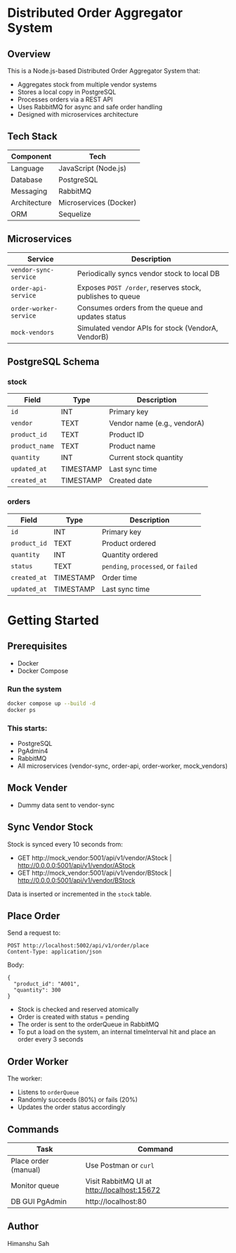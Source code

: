 # Distributed Order Aggregator System

## Overview
This is a Node.js-based Distributed Order Aggregator System that:
- Aggregates stock from multiple vendor systems
- Stores a local copy in PostgreSQL
- Processes orders via a REST API
- Uses RabbitMQ for async and safe order handling
- Designed with microservices architecture

## Tech Stack
| Component    | Tech                   |
| ------------ | ---------------------- |
| Language     | JavaScript (Node.js)   |
| Database     | PostgreSQL             |
| Messaging    | RabbitMQ               |
| Architecture | Microservices (Docker) |
| ORM          | Sequelize              |

## Microservices
| Service                | Description                                               |
| ---------------------- | --------------------------------------------------------- |
| `vendor-sync-service`  | Periodically syncs vendor stock to local DB               |
| `order-api-service`    | Exposes `POST /order`, reserves stock, publishes to queue |
| `order-worker-service` | Consumes orders from the queue and updates status         |
| `mock-vendors`         | Simulated vendor APIs for stock (VendorA, VendorB)        |

## PostgreSQL Schema
### stock
| Field          | Type      | Description                 |
| -------------- | --------- | --------------------------- |
| `id`           | INT       | Primary key                 |
| `vendor`       | TEXT      | Vendor name (e.g., vendorA) |
| `product_id`   | TEXT      | Product ID                  |
| `product_name` | TEXT      | Product name                |
| `quantity`     | INT       | Current stock quantity      |
| `updated_at`   | TIMESTAMP | Last sync time              |
| `created_at`   | TIMESTAMP | Created date                |

### orders
| Field        | Type      | Description                         |
| ------------ | --------- | ----------------------------------- |
| `id`         | INT       | Primary key                         |
| `product_id` | TEXT      | Product ordered                     |
| `quantity`   | INT       | Quantity ordered                    |
| `status`     | TEXT      | `pending`, `processed`, or `failed` |
| `created_at` | TIMESTAMP | Order time                          |
| `updated_at`   | TIMESTAMP | Last sync time                    |

# Getting Started
## Prerequisites
- Docker
- Docker Compose

### Run the system
```bash
docker compose up --build -d
docker ps
```
### This starts:
- PostgreSQL
- PgAdmin4
- RabbitMQ
- All microservices (vendor-sync, order-api, order-worker, mock_vendors)

## Mock Vender
- Dummy data sent to vendor-sync


## Sync Vendor Stock
Stock is synced every 10 seconds from:
- GET http://mock_vendor:5001/api/v1/vendor/AStock | http://0.0.0.0:5001/api/v1/vendor/AStock
- GET http://mock_vendor:5001/api/v1/vendor/BStock | http://0.0.0.0:5001/api/v1/vendor/BStock

Data is inserted or incremented in the `stock` table.

## Place Order
Send a request to:
```
POST http://localhost:5002/api/v1/order/place
Content-Type: application/json
```
Body:
```
{
  "product_id": "A001",
  "quantity": 300
}
```
- Stock is checked and reserved atomically
- Order is created with status = pending
- The order is sent to the orderQueue in RabbitMQ
- To put a load on the system, an internal timeInterval hit and place an order every 3 seconds

## Order Worker
The worker:
- Listens to `orderQueue`
- Randomly succeeds (80%) or fails (20%)
- Updates the order status accordingly

## Commands
| Task                       | Command                                                               |
| -------------------------- | --------------------------------------------------------------------- |
| Place order (manual)       | Use Postman or `curl`                                                 |
| Monitor queue              | Visit RabbitMQ UI at [http://localhost:15672](http://localhost:15672) |
| DB GUI PgAdmin             | http://localhost:80                                                   |

## Author
Himanshu Sah
